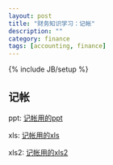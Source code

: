 ```yaml
---
layout: post
title: "财务知识学习：记帐"
description: ""
category: finance
tags: [accounting, finance]
---
```

{% include JB/setup %}

## 记帐 ##

ppt: [记帐用的ppt](/assets/2013-10-01-finance-accounting/accounting.ppt)

xls: [记帐用的xls](/assets/2013-10-01-finance-accounting/accounting.xls)

xls2: [记帐用的xls2](/assets/2013-10-01-finance-accounting/accounting2.xls)

